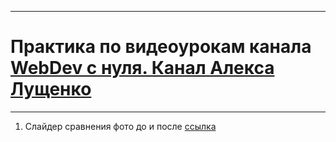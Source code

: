 ***
# Практика по видеоурокам канала [WebDev с нуля. Канал Алекса Лущенко](https://www.youtube.com/channel/UCP-xJwnvKCGyS-nbyOx1Wmg/featured)
***
01. Слайдер сравнения фото до и после [ссылка](https://www.youtube.com/watch?v=d5d4MWHi9XU) <br />